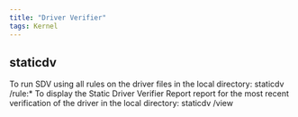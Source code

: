 ```yaml
---
title: "Driver Verifier"
tags: Kernel
---
```


staticdv
--------
To run SDV using all rules on the driver files in the local directory: 
    staticdv /rule:*
To display the Static Driver Verifier Report report for the most recent verification of the driver in the local directory: 
    staticdv /view
